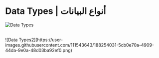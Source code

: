 # Data Types | أنواع البيانات

![Data Types](https://user-images.githubusercontent.com/111543643/188253915-3cce7209-36cd-43aa-a9dd-ac56efdb2482.png)

<br>
![Data Types2](https://user-images.githubusercontent.com/111543643/188254031-5cb0e70a-4909-44da-9e0a-48d03ba92ef0.png)
